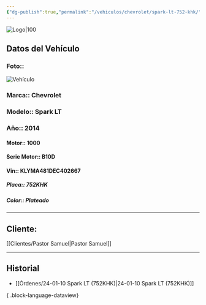 ```yaml
---
{"dg-publish":true,"permalink":"/vehiculos/chevrolet/spark-lt-752-khk/","tags":["Chevrolet"]}
---
```


![Logo|100](http://drive.google.com/uc?export=view&id=137fl3TIZ0-PU8b-Pt0bsjclwHub_u78G)

## Datos del Vehículo 
### Foto:: 
![Vehículo](http://drive.google.com/uc?export=view&id=1mbT8wLO_1GHbKMa6yOFNVjVJnOg2uffI)

### Marca:: Chevrolet 
### Modelo:: Spark LT
### Año:: 2014
#### Motor:: 1000
#### Serie Motor:: B10D
#### Vin:: KLYMA481DEC402667
##### Placa:: 752KHK
##### Color:: Plateado
---

## Cliente:

[[Clientes/Pastor Samuel\|Pastor Samuel]]

---

## Historial

- [[Órdenes/24-01-10 Spark LT (752KHK)\|24-01-10 Spark LT (752KHK)]]

{ .block-language-dataview} 